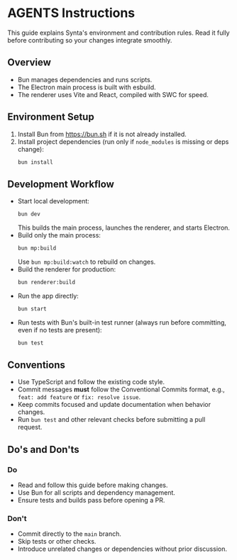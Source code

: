 # AGENTS Instructions

This guide explains Synta's environment and contribution rules. Read it fully before contributing so your changes integrate smoothly.

## Overview
- Bun manages dependencies and runs scripts.
- The Electron main process is built with esbuild.
- The renderer uses Vite and React, compiled with SWC for speed.

## Environment Setup
1. Install Bun from https://bun.sh if it is not already installed.
2. Install project dependencies (run only if `node_modules` is missing or deps change):
   ```bash
   bun install
   ```

## Development Workflow
- Start local development:
  ```bash
  bun dev
  ```
  This builds the main process, launches the renderer, and starts Electron.
- Build only the main process:
  ```bash
  bun mp:build
  ```
  Use `bun mp:build:watch` to rebuild on changes.
- Build the renderer for production:
  ```bash
  bun renderer:build
  ```
- Run the app directly:
  ```bash
  bun start
  ```
- Run tests with Bun's built-in test runner (always run before committing, even if no tests are present):
  ```bash
  bun test
  ```

## Conventions
- Use TypeScript and follow the existing code style.
- Commit messages **must** follow the Conventional Commits format, e.g., `feat: add feature` or `fix: resolve issue`.
- Keep commits focused and update documentation when behavior changes.
- Run `bun test` and other relevant checks before submitting a pull request.

## Do's and Don'ts
### Do
- Read and follow this guide before making changes.
- Use Bun for all scripts and dependency management.
- Ensure tests and builds pass before opening a PR.

### Don't
- Commit directly to the `main` branch.
- Skip tests or other checks.
- Introduce unrelated changes or dependencies without prior discussion.

